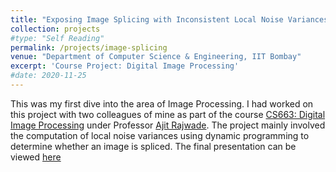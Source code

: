 ```yaml
---
title: "Exposing Image Splicing with Inconsistent Local Noise Variances"
collection: projects
#type: "Self Reading"
permalink: /projects/image-splicing
venue: "Department of Computer Science & Engineering, IIT Bombay"
excerpt: 'Course Project: Digital Image Processing'
#date: 2020-11-25
---
```


This was my first dive into the area of Image Processing. I had worked on this project with two colleagues of mine as part of the course [CS663: Digital Image Processing](https://www.cse.iitb.ac.in/~ajitvr/CS663_Fall2021/) under Professor [Ajit Rajwade](https://www.cse.iitb.ac.in/~ajitvr/). The project mainly involved the computation of local noise variances using dynamic programming to determine whether an image is spliced. The final presentation can be viewed [here](https://ishankapnadak.github.io/files/image-splicing.pdf)